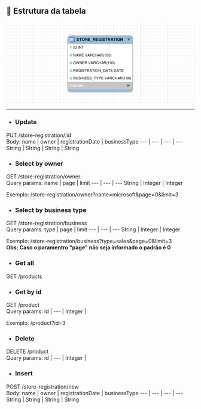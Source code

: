 ## :file_folder: Estrutura da tabela
![Table](./table.png)

<hr>

- ### Update
PUT /store-registration/:id<br>
Body:
name | owner | registrationDate | businessType
--- | --- | --- | ---
String | String | String | String

- ### Select by owner
GET /store-registration/owner<br>
Query params:
name | page | limit
--- | --- | ---
String | Integer | Integer

Exemplo: /store-registration/owner?name=microsoft&page=0&limit=3<br>

- ### Select by business type
GET /store-registration/business<br>
Query params:
type | page | limit
--- | --- | ---
String | Integer | Integer

Exemplo: /store-registration/business?type=sales&page=0&limit=3<br>
<b>Obs: Caso o paramentro "page" não seja informado o padrão é 0</b>

- ### Get all
GET /products<br>

- ### Get by id
GET /product<br>
Query params:
id |
--- |
Integer |

Exemplo: /product?id=3<br>

- ### Delete
DELETE /product<br>
Query params:
id |
--- |
Integer |

- ### Insert
POST /store-registration/new<br>
Body:
name | owner | registrationDate | businessType
--- | --- | --- | ---
String | String | String | String
